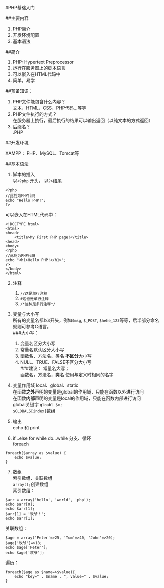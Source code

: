 #PHP基础入门

##主要内容
1. PHP简介
2. 开发环境配置
3. 基本语法

##简介
1. PHP: Hypertext Preprocessor
2. 运行在服务器上的脚本语言
3. 可以嵌入在HTML代码中
4. 简单，易学

##预备知识：
1. PHP文件能包含什么内容？  
	文本，HTML，CSS，PHP代码...等等
2. PHP文件执行的方式？  
	在服务器上执行，最后执行的结果可以输出返回（以纯文本的方式返回）
3. 后缀名？  
	.PHP
	
##开发环境

XAMPP：
PHP、MySQL、Tomcat等

##基本语法
1. 脚本的插入  
以`<?php` 开头， 以`?>`结尾  
```
<?php
//此处为PHP代码
echo "Hello PHP!";
?>
```
可以嵌入在HTML代码中：  
```
<!DOCTYPE html>
<html>
<head>
	<title>My First PHP page!</title>
<head>
<body>
<?php
//此处为PHP代码
echo "<h1>Hello PHP!</h1>";
?>
</body>
</html>
```

2. 注释  
	1. `//这是单行注释`
	2. `#这也是单行注释`
	3. `/*这种是多行注释*/`

3. 变量与大小写  
所有的变量名都以`$`开头，例如`$msg`, `$_POST`, `$hehe_123`等等，后半部分命名规则可参考C语言。  
###大小写：
	1. 变量名区分大小写
	2. 常量名默认区分大小写
	3. 函数名、方法名、类名 **不区分**大小写
	4. NULL、TRUE、FALSE不区分大小写  	
###建议：
常量名大写；  
函数名，方法名，类名 使用与定义时相同的名字

4. 变量作用域
local、global、static  
在函数**之外**声明的变量是global的作用域，只能在函数以外进行访问  
在函数**内部**声明的变量是local的作用域，只能在函数内部进行访问  
global关键字
`gloabl $x;`  
`$GLOBALS[index]`数组

5. 输出  
echo 和 print  

6. if...else for while do...while 分支、循环  
foreach  
```
foreach($array as $value) {
	echo $value;
}
```
7. 数组  
索引数组、关联数组  
`array();`创建数组  
索引数组：
```
$arr = array('hello', 'world', 'php');
echo $arr[0];
echo $arr[1];
$arr[1] = '欢爷！';
echo $arr[1];
```
关联数组：
```
$age = array('Peter'=>25, 'Tom'=>40, 'John'=>20);
$age['欢爷']=>18;
echo $age['Peter'];
echo $age['欢爷'];
```
遍历：
```
foreach($age as $name=>$value){
	echo "key=" . $name . ", value=" . $value;
}	
```